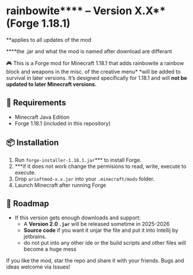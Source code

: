 # rainbowite**** – Version X.X**(Forge 1.18.1)

**applies to all updates of the mod

****the .jar and what the mod is named after download are differant


🎮 This is a Forge mod for Minecraft 1.18.1 that adds rainbowite a rainbow block and weapons in the misc. of the creative menu* *will be added to survival in later versions. It’s designed specifically for 1.18.1 and will **not be updated to later Minecraft versions.**

## 🔧 Requirements
- Minecraft Java Edition 
- Forge 1.18.1 (included in this repository)

## 📦 Installation
1. Run `forge-installer-1.18.1.jar`*** to install Forge.
2. ***if it does not work change the permisions to read, write, execute to execute.
3. Drop `ariaftmod-x.x.jar` into your `.minecraft/mods` folder.
4. Launch Minecraft after running Forge

## 🚀 Roadmap
- If this version gets enough downloads and support:
  - A **Version 2.0 `.jar`** will be released sometime in 2025-2026 
  - **Source code** if you want it unjar the file and put it into Intellij by jetbrains.
  - do not put into any other ide or the build scripts and other files will become a huge mess


If you like the mod, star the repo and share it with your friends. Bugs and ideas welcome via Issues!

